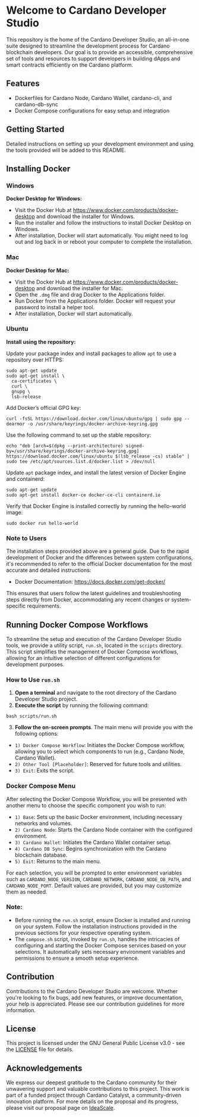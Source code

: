 # Welcome to Cardano Developer Studio

This repository is the home of the Cardano Developer Studio, an all-in-one suite designed to streamline the development process for Cardano blockchain developers. Our goal is to provide an accessible, comprehensive set of tools and resources to support developers in building dApps and smart contracts efficiently on the Cardano platform.

## Features

- Dockerfiles for Cardano Node, Cardano Wallet, cardano-cli, and cardano-db-sync
- Docker Compose configurations for easy setup and integration

## Getting Started

Detailed instructions on setting up your development environment and using the tools provided will be added to this README.

## Installing Docker

### Windows

**Docker Desktop for Windows:**

- Visit the Docker Hub at https://www.docker.com/products/docker-desktop and download the installer for Windows.
- Run the installer and follow the instructions to install Docker Desktop on Windows.
- After installation, Docker will start automatically. You might need to log out and log back in or reboot your computer to complete the installation.

### Mac

**Docker Desktop for Mac:**

- Visit the Docker Hub at https://www.docker.com/products/docker-desktop and download the installer for Mac.
- Open the `.dmg` file and drag Docker to the Applications folder.
- Run Docker from the Applications folder. Docker will request your password to install a helper tool.
- After installation, Docker will start automatically.

### Ubuntu

**Install using the repository:**

Update your package index and install packages to allow `apt` to use a repository over HTTPS:
```
sudo apt-get update
sudo apt-get install \
  ca-certificates \
  curl \
  gnupg \
  lsb-release
```

Add Docker’s official GPG key:
```
curl -fsSL https://download.docker.com/linux/ubuntu/gpg | sudo gpg --dearmor -o /usr/share/keyrings/docker-archive-keyring.gpg
```

Use the following command to set up the stable repository:
```
echo "deb [arch=$(dpkg --print-architecture) signed-by=/usr/share/keyrings/docker-archive-keyring.gpg] https://download.docker.com/linux/ubuntu $(lsb_release -cs) stable" | sudo tee /etc/apt/sources.list.d/docker.list > /dev/null
```

Update `apt` package index, and install the latest version of Docker Engine and containerd:
```
sudo apt-get update
sudo apt-get install docker-ce docker-ce-cli containerd.io
```

Verify that Docker Engine is installed correctly by running the hello-world image:
```
sudo docker run hello-world
```

### Note to Users

The installation steps provided above are a general guide. Due to the rapid development of Docker and the differences between system configurations, it's recommended to refer to the official Docker documentation for the most accurate and detailed instructions:

- Docker Documentation: https://docs.docker.com/get-docker/

This ensures that users follow the latest guidelines and troubleshooting steps directly from Docker, accommodating any recent changes or system-specific requirements.

## Running Docker Compose Workflows

To streamline the setup and execution of the Cardano Developer Studio tools, we provide a utility script, `run.sh`, located in the `scripts` directory. This script simplifies the management of Docker Compose workflows, allowing for an intuitive selection of different configurations for development purposes.

### How to Use `run.sh`

1. **Open a terminal** and navigate to the root directory of the Cardano Developer Studio project.
2. **Execute the script** by running the following command:

```
bash scripts/run.sh
```

3. **Follow the on-screen prompts**. The main menu will provide you with the following options:
- `1) Docker Compose Workflow`: Initiates the Docker Compose workflow, allowing you to select which components to run (e.g., Cardano Node, Cardano Wallet).
- `2) Other Tool [Placeholder]`: Reserved for future tools and utilities.
- `3) Exit`: Exits the script.

### Docker Compose Menu

After selecting the Docker Compose Workflow, you will be presented with another menu to choose the specific component you wish to run:
- `1) Base`: Sets up the basic Docker environment, including necessary networks and volumes.
- `2) Cardano Node`: Starts the Cardano Node container with the configured environment.
- `3) Cardano Wallet`: Initiates the Cardano Wallet container setup.
- `4) Cardano DB Sync`: Begins synchronization with the Cardano blockchain database.
- `5) Exit`: Returns to the main menu.

For each selection, you will be prompted to enter environment variables such as `CARDANO_NODE_VERSION`, `CARDANO_NETWORK`, `CARDANO_NODE_DB_PATH`, and `CARDANO_NODE_PORT`. Default values are provided, but you may customize them as needed.

### Note:

- Before running the `run.sh` script, ensure Docker is installed and running on your system. Follow the installation instructions provided in the previous sections for your respective operating system.
- The `compose.sh` script, invoked by `run.sh`, handles the intricacies of configuring and starting the Docker Compose services based on your selections. It automatically sets necessary environment variables and permissions to ensure a smooth setup experience.


## Contribution

Contributions to the Cardano Developer Studio are welcome. Whether you're looking to fix bugs, add new features, or improve documentation, your help is appreciated. Please see our contribution guidelines for more information.

## License

This project is licensed under the GNU General Public License v3.0 - see the [LICENSE](LICENSE) file for details.


## Acknowledgements

We express our deepest gratitude to the Cardano community for their unwavering support and valuable contributions to this project. This work is part of a funded project through Cardano Catalyst, a community-driven innovation platform. For more details on the proposal and its progress, please visit our proposal page on [IdeaScale](https://cardano.ideascale.com/c/idea/110047).
